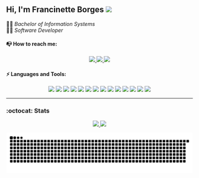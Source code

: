 ## Hi, I'm Francinette Borges <img src="https://media.giphy.com/media/hvRJCLFzcasrR4ia7z/giphy.gif" width="25px">
<!--
**borgesfran/borgesfran** is a ✨ _special_ ✨ repository because its `README.md` (this file) appears on your GitHub profile.-->
:woman_student: <i>Bachelor of Information Systems</i> <br/>
:woman_technologist: <i>Software Developer</i>

#### :mailbox_with_no_mail: How to reach me:
<div>
 <p align="center">
  <a href="https://www.encurtador.com.br/duV14"> 
   <img src="https://img.shields.io/badge/gmail-D14836.svg?&style=for-the-badge&logo=gmail&logoColor=white"/>
  </a>

  <a href="https://www.linkedin.com/in/francinetteborges/"> 
   <img src="https://img.shields.io/badge/linkedin-%230077B5.svg?&style=for-the-badge&logo=linkedin&logoColor=white"/>
  </a>

  <a href="http://francinetteborges.wordpress.com/"> 
   <img src="https://img.shields.io/badge/wordpress-21759B.svg?&style=for-the-badge&logo=wordpress&logoColor=white"/>
  </a>
 </p>
</div>


#### :zap: Languages and Tools:
<div>
 <p align="center">
  <img src="https://img.shields.io/badge/java-%23ED8B00.svg?&style=for-the-badge&logo=java&logoColor=white"> <img src="https://img.shields.io/badge/javascript%20-%23323330.svg?&style=for-the-badge&logo=javascript&logoColor=%23F7DF1E"> <img src="https://img.shields.io/badge/c++%20-%2300599C.svg?&style=for-the-badge&logo=c%2B%2B&logoColor=white"> <img src="https://img.shields.io/badge/dart-%230175C2.svg?&style=for-the-badge&logo=dart&logoColor=white"> <img src="https://img.shields.io/badge/html5%20-%23E34F26.svg?&style=for-the-badge&logo=html5&logoColor=white"> <img src="https://img.shields.io/badge/css3%20-%231572B6.svg?&style=for-the-badge&logo=css3&logoColor=white"> <img src="https://img.shields.io/badge/spring%20-%236DB33F.svg?&style=for-the-badge&logo=spring&logoColor=white"> <img src="https://img.shields.io/badge/react%20-%2320232a.svg?&style=for-the-badge&logo=react&logoColor=%2361DAFB"> <img src="https://img.shields.io/badge/Qt%20-%2341CD52.svg?&style=for-the-badge&logo=Qt&logoColor=white"> <img src="https://img.shields.io/badge/Flutter%20-%2302569B.svg?&style=for-the-badge&logo=Flutter&logoColor=white"> <img src="https://img.shields.io/badge/mysql-%2300f.svg?&style=for-the-badge&logo=mysql&logoColor=white"> <img src="https://img.shields.io/badge/postgres-%23316192.svg?&style=for-the-badge&logo=postgresql&logoColor=white"> <img src="https://img.shields.io/badge/bootstrap%20-%23563D7C.svg?&style=for-the-badge&logo=bootstrap&logoColor=white"> <img src="https://img.shields.io/badge/git%20-%23F05032.svg?&style=for-the-badge&logo=git&logoColor=white">
 </p>
 
</div>

<hr/>

### :octocat: Stats
<div>
 <p align="center">
  <a href="https://github.com/borgesfran/github-readme-stats"> 
   <img src="https://github-readme-stats.vercel.app/api?username=borgesfran&show_icons=true" width="45%"/>
  </a>
  <a href="https://github.com/borgesfran/github-readme-stats"> 
   <img src="https://github-readme-stats.vercel.app/api/top-langs/?username=borgesfran&layout=compact" width="37.7%"/>
  </a>
 </p>
 
 </div>

![Snake animation](https://github.com/borgesfran/borgesfran/blob/output/github-contribution-grid-snake.svg)

<!--Here are some ideas to get you started:

- 🔭 I’m currently working on ...
- 🌱 I’m currently learning ...
- 👯 I’m looking to collaborate on ...
- 🤔 I’m looking for help with ...
- 💬 Ask me about ...
- 📫 How to reach me: ...
- 😄 Pronouns: ...
- ⚡ Fun fact: ...
-->
